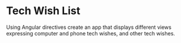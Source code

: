 Tech Wish List
==============

Using Angular directives create an app that displays different views expressing computer and phone tech wishes, and other tech wishes.